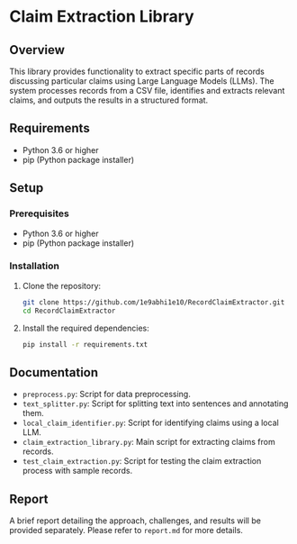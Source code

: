# Claim Extraction Library

## Overview
This library provides functionality to extract specific parts of records discussing particular claims using Large Language Models (LLMs). The system processes records from a CSV file, identifies and extracts relevant claims, and outputs the results in a structured format.

## Requirements
- Python 3.6 or higher
- pip (Python package installer)

## Setup

### Prerequisites
- Python 3.6 or higher
- pip (Python package installer)

### Installation
1. Clone the repository:
   ```bash
   git clone https://github.com/1e9abhi1e10/RecordClaimExtractor.git
   cd RecordClaimExtractor
   ```

2. Install the required dependencies:
   ```bash
   pip install -r requirements.txt
   ```

## Documentation
- `preprocess.py`: Script for data preprocessing.
- `text_splitter.py`: Script for splitting text into sentences and annotating them.
- `local_claim_identifier.py`: Script for identifying claims using a local LLM.
- `claim_extraction_library.py`: Main script for extracting claims from records.
- `test_claim_extraction.py`: Script for testing the claim extraction process with sample records.

## Report
A brief report detailing the approach, challenges, and results will be provided separately. Please refer to `report.md` for more details.

